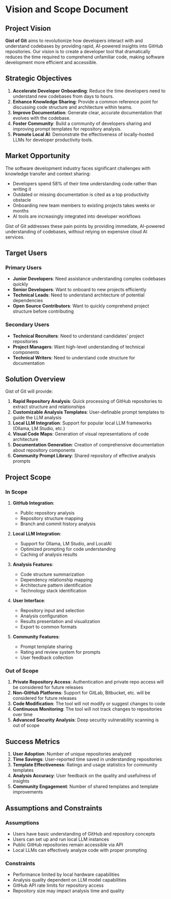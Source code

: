 # Vision and Scope Document

## Project Vision

**Gist of Git** aims to revolutionize how developers interact with and understand codebases by providing rapid, AI-powered insights into GitHub repositories. Our vision is to create a developer tool that dramatically reduces the time required to comprehend unfamiliar code, making software development more efficient and accessible.

## Strategic Objectives

1. **Accelerate Developer Onboarding**: Reduce the time developers need to understand new codebases from days to hours.
2. **Enhance Knowledge Sharing**: Provide a common reference point for discussing code structure and architecture within teams.
3. **Improve Documentation**: Generate clear, accurate documentation that evolves with the codebase.
4. **Foster Community**: Build a community of developers sharing and improving prompt templates for repository analysis.
5. **Promote Local AI**: Demonstrate the effectiveness of locally-hosted LLMs for developer productivity tools.

## Market Opportunity

The software development industry faces significant challenges with knowledge transfer and context sharing:

- Developers spend 58% of their time understanding code rather than writing it
- Outdated or missing documentation is cited as a top productivity obstacle
- Onboarding new team members to existing projects takes weeks or months
- AI tools are increasingly integrated into developer workflows

Gist of Git addresses these pain points by providing immediate, AI-powered understanding of codebases, without relying on expensive cloud AI services.

## Target Users

### Primary Users

- **Junior Developers**: Need assistance understanding complex codebases quickly
- **Senior Developers**: Want to onboard to new projects efficiently
- **Technical Leads**: Need to understand architecture of potential dependencies
- **Open Source Contributors**: Want to quickly comprehend project structure before contributing

### Secondary Users

- **Technical Recruiters**: Need to understand candidates' project repositories
- **Project Managers**: Want high-level understanding of technical components
- **Technical Writers**: Need to understand code structure for documentation

## Solution Overview

Gist of Git will provide:

1. **Rapid Repository Analysis**: Quick processing of GitHub repositories to extract structure and relationships
2. **Customizable Analysis Templates**: User-definable prompt templates to guide the LLM analysis
3. **Local LLM Integration**: Support for popular local LLM frameworks (Ollama, LM Studio, etc.)
4. **Visual Code Maps**: Generation of visual representations of code architecture
5. **Documentation Generation**: Creation of comprehensive documentation about repository components
6. **Community Prompt Library**: Shared repository of effective analysis prompts

## Project Scope

### In Scope

1. **GitHub Integration**:

   - Public repository analysis
   - Repository structure mapping
   - Branch and commit history analysis

2. **Local LLM Integration**:

   - Support for Ollama, LM Studio, and LocalAI
   - Optimized prompting for code understanding
   - Caching of analysis results

3. **Analysis Features**:

   - Code structure summarization
   - Dependency relationship mapping
   - Architecture pattern identification
   - Technology stack identification

4. **User Interface**:

   - Repository input and selection
   - Analysis configuration
   - Results presentation and visualization
   - Export to common formats

5. **Community Features**:
   - Prompt template sharing
   - Rating and review system for prompts
   - User feedback collection

### Out of Scope

1. **Private Repository Access**: Authentication and private repo access will be considered for future releases
2. **Non-GitHub Platforms**: Support for GitLab, Bitbucket, etc. will be considered for future releases
3. **Code Modification**: The tool will not modify or suggest changes to code
4. **Continuous Monitoring**: The tool will not track changes to repositories over time
5. **Advanced Security Analysis**: Deep security vulnerability scanning is out of scope

## Success Metrics

1. **User Adoption**: Number of unique repositories analyzed
2. **Time Savings**: User-reported time saved in understanding repositories
3. **Template Effectiveness**: Ratings and usage statistics for community templates
4. **Analysis Accuracy**: User feedback on the quality and usefulness of insights
5. **Community Engagement**: Number of shared templates and template improvements

## Assumptions and Constraints

### Assumptions

- Users have basic understanding of GitHub and repository concepts
- Users can set up and run local LLM instances
- Public GitHub repositories remain accessible via API
- Local LLMs can effectively analyze code with proper prompting

### Constraints

- Performance limited by local hardware capabilities
- Analysis quality dependent on LLM model capabilities
- GitHub API rate limits for repository access
- Repository size may impact analysis time and quality

